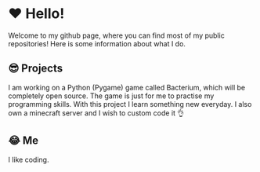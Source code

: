 # ❤ Hello!
Welcome to my github page, where you can find most of my public repositories! Here is some information about what I do.
## 😎 Projects
I am working on a Python (Pygame) game called Bacterium, which will be completely open source. The game is just for me to practise my programming skills. With this project I learn something new everyday. I also own a minecraft server and I wish to custom code it 👌
## 😂 Me
I like coding. 
